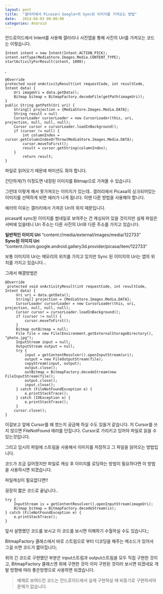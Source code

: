```yaml
---
layout: post
title:  "갤러리에서 Picasa나 Google+의 Sync된 이미지를 가져오는 방법"
date:   2014-04-03 00:00:00
categories: Android
---
```


안드로이드에서 Intent를 사용해 갤러리나 사진앱을 통해 사진의 Uri를 가져오는 코드는 이렇습니다. 

    Intent intent = new Intent(Intent.ACTION_PICK);  
    intent.setType(MediaStore.Images.Media.CONTENT_TYPE);  
    startActivityForResult(intent, 1000); 

,

    @Override
    protected void onActivityResult(int requestCode, int resultCode, Intent data) {
        Uri imageUri = data.getData();
        Bitmap bitmap = BitmapFactory.decodeFile(getPath(imageUri));
    }
    public String getPath(Uri uri) {
        String[] projection = {MediaStore.Images.Media.DATA};
        String result = null
        CursorLoader cursorLoader = new CursorLoader(this, uri, projection, null, null, null);
        Cursor cursor = cursorLoader.loadInBackground();
        if (cursor != null) {
            int columnIndex = cursor.getColumnIndexOrThrow(MediaStore.Images.Media.DATA);
            cursor.moveToFirst();
            result = cursor.getString(columnIndex);
        }
            return result;
    }


파일로 읽어오기 때문에 퍼미션도 줘야 합니다.


간단하게(?) 이정도면 내장된 이미지를 Bitmap으로 가져올 수 있습니다.

그런데 이렇게 해서 못가져오는 이미지가 있는데.. 갤러리에서 Picasa의 싱크되어있는 이미지를 선택하게 되면 에러가 나게 됩니다. 이땐 다른 방법을 사용해야 합니다.

에러의 이유는 갤러리에서 가져온 Uri의 위치 때문입니다.

picasa에 sync된 이미지를 썸네일로 보여주는 건 캐싱되어 있을 것이지만 실제 파일은 서버에 있을테니 Uri 주소는 다른 사진의 Uri와 다른 주소를 가지고 있습니다.

**일반적인 이미지 Uri** “content://media/external/images/media/122733″   
**Sync된 이미지 Uri** “content://com.google.android.gallery3d.provider/picasa/item/122733″  

보통 이미지의 Uri는 메모리의 위치를 가지고 있지만 Sync 된 이미지의 Uri는 앱의 위치를 가지고 있습니다…

그래서 해결방법은


    @Override
     protected void onActivityResult(int requestCode, int resultCode, Intent data) {
         Uri uri = data.getData();
         String[] projection = {MediaStore.Images.Media.DATA};
         CursorLoader cursorLoader = new CursorLoader(this, uri, projection, null, null, null);
         Cursor cursor = cursorLoader.loadInBackground();
         if (cursor != null) {
             cursor.moveToFirst();
         }
         Bitmap outBitmap = null;
         File file = new File(Environment.getExternalStorageDirectory(), "photo.jpg");
         InputStream input = null;
         OutputStream output = null;
         try {
             input = getContentResolver().openInputStream(uri);
             output = new FileOutputStream(file);
             copyStream(input, output);
             output.close();
             outBitmap = BitmapFactory.decodeStream(new FileInputStream(file));
             output.close();
             input.close();
         } catch (FileNotFoundException e) {
             e.printStackTrace();
         } catch (IOException e) {
             e.printStackTrace();
         }
        cursor.close();
    }


이걸보고 앞에 Cursor를 왜 썼는지 궁금해 하실 수도 있을거 같습니다. 저 Cursor를 쓰지 않으면 FileNotFound 에러를 던집니다. Cursor로 가리키고 있어야 파일로 읽을 수 있는것입니다.

그리고 임시의 파일에 스트림을 사용해서 이미지를 저장하고 그 파일을 읽어오는 방법입니다.

코드가 조금 길어졌지만 파일로 캐싱 후 이미지를 로딩하는 방법이 필요하다면 이 방법 을 사용하시면 되겠습니다.

파일캐싱이 필요없다면!!

굉장히 짧은 코드로 끝납니다..


    try {
        InputStream is = getContentResolver().openInputStream(imageUri);
        Bitmap bitmap = BitmapFactory.decodeStream(is);
    } catch (FileNotFoundException e) {
        e.printStackTrace();
    }


앞서 설명했던 코드를 보시고 이 코드를 보시면 이해하기 수월하실 수도 있습니다;;

BitmapFactory 클래스에서 바로 스트림으로 부터 디코딩을 해주는 메소드가 있어서 그걸 쓰면 코드가 짧아집니다;

위의 긴 코드로 구현했던 부분은 input스트림과 output스트림을 모두 직접 구현한 것이고, BitmapFactory 클래스엔 위에 구현한 것이 이미 구현된 것이라 보시면 되겠네요 개발 방향에 따라 좋은방향으로 사용하면 되겠습니다.

<blockquote>예제로 보여드린 코드는 안드로이드에서 실제 구현하실 때 비동기로 구현하셔야 문제가 없습니다.</blockquote>